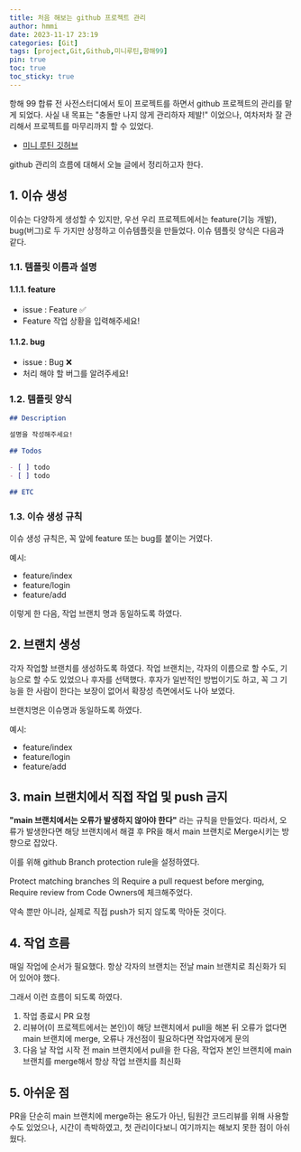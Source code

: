 ```yaml
---
title: 처음 해보는 github 프로젝트 관리
author: hmmi
date: 2023-11-17 23:19
categories: [Git]
tags: [project,Git,Github,미니루틴,항해99]
pin: true
toc: true
toc_sticky: true
---
```


항해 99 합류 전 사전스터디에서 토이 프로젝트를 하면서 github 프로젝트의 관리를 맡게 되었다. 사실 내 목표는 "충돌만 나지 않게 관리하자 제발!" 이었으나, 여차저차 잘 관리해서 프로젝트를 마무리까지 할 수 있었다.

- [미니 루틴 깃허브](https://github.com/hmmiii/mini-routine)

github 관리의 흐름에 대해서 오늘 글에서 정리하고자 한다.

## 1. 이슈 생성

이슈는 다양하게 생성할 수 있지만, 우선 우리 프로젝트에서는 feature(기능 개발), bug(버그)로 두 가지만 상정하고 이슈템플릿을 만들었다. 이슈 템플릿 양식은 다음과 같다.

### 1.1. 템플릿 이름과 설명

#### 1.1.1. feature

- issue : Feature ✅
- Feature 작업 상황을 입력해주세요!

#### 1.1.2. bug

- issue : Bug ❌
- 처리 해야 할 버그를 알려주세요!

### 1.2. 템플릿 양식

```markdown
## Description

설명을 작성해주세요!

## Todos

- [ ] todo
- [ ] todo

## ETC
```

### 1.3. 이슈 생성 규칙

이슈 생성 규칙은, 꼭 앞에 feature 또는 bug를 붙이는 거였다.

예시:

- feature/index
- feature/login
- feature/add

이렇게 한 다음, 작업 브랜치 명과 동일하도록 하였다.

## 2. 브랜치 생성

각자 작업할 브랜치를 생성하도록 하였다. 작업 브랜치는, 각자의 이름으로 할 수도, 기능으로 할 수도 있었으나 후자를 선택했다. 후자가 일반적인 방법이기도 하고, 꼭 그 기능을 한 사람이 한다는 보장이 없어서 확장성 측면에서도 나아 보였다.

브랜치명은 이슈명과 동일하도록 하였다.

예시:

- feature/index
- feature/login
- feature/add

## 3. main 브랜치에서 직접 작업 및 push 금지

**"main 브랜치에서는 오류가 발생하지 않아야 한다"** 라는 규칙을 만들었다. 따라서, 오류가 발생한다면 해당 브랜치에서 해결 후 PR을 해서 main 브랜치로 Merge시키는 방향으로 잡았다.

이를 위해 github Branch protection rule을 설정하였다.

Protect matching branches 의 Require a pull request before merging, Require review from Code Owners에 체크해주었다.

약속 뿐만 아니라, 실제로 직접 push가 되지 않도록 막아둔 것이다.

## 4. 작업 흐름

매일 작업에 순서가 필요했다. 항상 각자의 브랜치는 전날 main 브랜치로 최신화가 되어 있어야 했다.

그래서 이런 흐름이 되도록 하였다.

1. 작업 종료시 PR 요청
2. 리뷰어(이 프로젝트에서는 본인)이 해당 브랜치에서 pull을 해본 뒤 오류가 없다면 main 브랜치에 merge, 오류나 개선점이 필요하다면 작업자에게 문의
3. 다음 날 작업 시작 전 main 브랜치에서 pull을 한 다음, 작업자 본인 브랜치에 main 브랜치를 merge해서 항상 작업 브랜치를 최신화

## 5. 아쉬운 점

PR을 단순히 main 브랜치에 merge하는 용도가 아닌, 팀원간 코드리뷰를 위해 사용할 수도 있었으나, 시간이 촉박하였고, 첫 관리이다보니 여기까지는 해보지 못한 점이 아쉬웠다.
